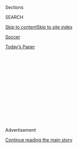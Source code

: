 <div id="app">

<div>

<div>

<div>

<div class="NYTAppHideMasthead css-1q2w90k e1suatyy0">

<div class="section css-ui9rw0 e1suatyy2">

<div class="css-eph4ug er09x8g0">

<div class="css-6n7j50">

</div>

<span class="css-1dv1kvn">Sections</span>

<div class="css-10488qs">

<span class="css-1dv1kvn">SEARCH</span>

</div>

[Skip to content](#site-content)[Skip to site
index](#site-index)

</div>

<div id="masthead-section-label" class="css-1wr3we4 eaxe0e00">

[Soccer](https://www.nytimes3xbfgragh.onion/section/sports/soccer)

</div>

<div class="css-10698na e1huz5gh0">

</div>

</div>

<div id="masthead-bar-one" class="section hasLinks css-15hmgas e1csuq9d3">

<div class="css-uqyvli e1csuq9d0">

</div>

<div class="css-1uqjmks e1csuq9d1">

</div>

<div class="css-9e9ivx">

[](https://myaccount.nytimes3xbfgragh.onion/auth/login?response_type=cookie&client_id=vi)

</div>

<div class="css-1bvtpon e1csuq9d2">

[Today’s
Paper](https://www.nytimes3xbfgragh.onion/section/todayspaper)

</div>

</div>

</div>

</div>

<div data-aria-hidden="false">

<div id="site-content" data-role="main">

<div>

<div class="css-1aor85t" style="opacity:0.000000001;z-index:-1;visibility:hidden">

<div class="css-1hqnpie">

<div class="css-epjblv">

<span class="css-17xtcya">[Soccer](/section/sports/soccer)</span><span class="css-x15j1o">|</span><span class="css-fwqvlz">Six
Questions Looming Over the New Season in
Europe</span>

</div>

<div class="css-k008qs">

<div class="css-1iwv8en">

<span class="css-18z7m18"></span>

<div>

</div>

</div>

<span class="css-1n6z4y">https://nyti.ms/33eIO0o</span>

<div class="css-1705lsu">

<div class="css-4xjgmj">

<div class="css-4skfbu" data-role="toolbar" data-aria-label="Social Media Share buttons, Save button, and Comments Panel with current comment count" data-testid="share-tools">

  - 
  - 
  - 
  - 
    
    <div class="css-6n7j50">
    
    </div>

  - 

</div>

</div>

</div>

</div>

</div>

</div>

<div class="css-13pd83m">

</div>

<div id="top-wrapper" class="css-1sy8kpn">

<div id="top-slug" class="css-l9onyx">

Advertisement

</div>

[Continue reading the main
story](#after-top)

<div class="ad top-wrapper" style="text-align:center;height:100%;display:block;min-height:250px">

<div id="top" class="place-ad" data-position="top" data-size-key="top">

</div>

</div>

<div id="after-top">

</div>

</div>

<div>

<div id="sponsor-wrapper" class="css-1hyfx7x">

<div id="sponsor-slug" class="css-19vbshk">

Supported by

</div>

[Continue reading the main
story](#after-sponsor)

<div id="sponsor" class="ad sponsor-wrapper" style="text-align:center;height:100%;display:block">

</div>

<div id="after-sponsor">

</div>

</div>

<div class="css-186x18t">

On Soccer

</div>

<div class="css-1vkm6nb ehdk2mb0">

# Six Questions Looming Over the New Season in Europe

</div>

Soccer’s new calculus must account for infection rates, empty stadiums
and a compressed schedule certain to exhaust everyone involved.

<div class="css-79elbk" data-testid="photoviewer-wrapper">

<div class="css-z3e15g" data-testid="photoviewer-wrapper-hidden">

</div>

<div class="css-1a48zt4 ehw59r15" data-testid="photoviewer-children">

![<span class="css-16f3y1r e13ogyst0" data-aria-hidden="true">Didn’t we
just finish a season? For Europe’s biggest stars, the grind of a new
season starts only weeks after the last one
ended.</span><span class="css-cnj6d5 e1z0qqy90" itemprop="copyrightHolder"><span class="css-1ly73wi e1tej78p0">Credit...</span><span><span>Pool
photo by Manu
Fernandez</span></span></span>](https://static01.graylady3jvrrxbe.onion/images/2020/09/12/sports/11onsoccer-print/merlin_176083806_d5947872-f542-46c8-8398-ce7c057e27f7-articleLarge.jpg?quality=75&auto=webp&disable=upscale)

</div>

</div>

<div class="css-18e8msd">

<div class="css-vp77d3 epjyd6m0">

<div class="css-hus3qt ey68jwv0" data-aria-hidden="true">

[![Rory
Smith](https://static01.graylady3jvrrxbe.onion/images/2019/08/23/sports/Rory-Smith-better/Rory-Smith-thumbLarge.png
"Rory Smith")](https://www.nytimes3xbfgragh.onion/by/rory-smith)

</div>

<div class="css-1baulvz">

By [<span class="css-1baulvz last-byline" itemprop="name">Rory
Smith</span>](https://www.nytimes3xbfgragh.onion/by/rory-smith)

</div>

</div>

  - Sept. 11,
    2020

  - 
    
    <div class="css-4xjgmj">
    
    <div class="css-d8bdto" data-role="toolbar" data-aria-label="Social Media Share buttons, Save button, and Comments Panel with current comment count" data-testid="share-tools">
    
      - 
      - 
      - 
      - 
        
        <div class="css-6n7j50">
        
        </div>
    
      - 
    
    </div>
    
    </div>

</div>

</div>

<div class="section meteredContent css-1r7ky0e" name="articleBody" itemprop="articleBody">

<div class="css-1fanzo5 StoryBodyCompanionColumn">

<div class="css-53u6y8">

An hour or so after the fireworks had finished, long after the smoke had
cleared and the lights had dimmed, a handful of Bayern Munich players
returned to the field at the Stadium of Light in Lisbon. In near
darkness, Serge Gnabry, Joshua Kimmich and David Alaba sat down on the
turf. At last, the strangest season was over. Now was the time to rest
and to reflect.

Or it should have been, at any rate. Yet even before Bayern collected
the Champions League trophy, the new season was already underway. A
peppering of domestic leagues had started across Europe. The early
rounds of the next Champions League and Europa League were already being
played. Other teams had long since returned to preseason training.

This feels like the weekend that the 2020-21 season starts: the opening
of the new [Premier League](https://www.premierleague.com/) and [La
Liga](https://www.laliga.com/en-GB/laliga-santander/results) campaigns,
with [Serie A](http://www.legaseriea.it/en/serie-a/fixture-and-results)
and the [Bundesliga](https://www.bundesliga.com/en/bundesliga/matchday)
scheduled to return in a few days’ time. The reality, though, is
different: Soccer never really went away.

This is still, though, a watershed moment. The restarts of the
continent’s major competitions in May and June felt, at the time,
somehow novel, isolated events, make-do exceptions on the road back to
normality.

</div>

</div>

<div class="css-1fanzo5 StoryBodyCompanionColumn">

<div class="css-53u6y8">

Now, though, players and fans alike can see that this is how it is going
to be for the foreseeable future: stadiums empty or open at only a
fraction of their capacities, plans interrupted by the coronavirus, the
ever-present sense that another shutdown could be on the horizon. For
Gnabry, Kimmich and Alaba, and for everyone else, the strangest season
may just be starting.

</div>

</div>

<div class="css-79elbk" data-testid="photoviewer-wrapper">

<div class="css-z3e15g" data-testid="photoviewer-wrapper-hidden">

</div>

<div class="css-1a48zt4 ehw59r15" data-testid="photoviewer-children">

![<span class="css-16f3y1r e13ogyst0" data-aria-hidden="true">Liverpool
closed the pandemic-interrupted 2019-20 season as Premier League
champions. It opens the new campaign against Leeds United on
Saturday.</span><span class="css-cnj6d5 e1z0qqy90" itemprop="copyrightHolder"><span class="css-1ly73wi e1tej78p0">Credit...</span><span>Pool
photo by Paul
Ellis</span></span>](https://static01.graylady3jvrrxbe.onion/images/2020/09/11/sports/11onsoccer-liverpool/merlin_175608393_c28d5d81-1836-4b75-9708-b91f55a2ca36-articleLarge.jpg?quality=75&auto=webp&disable=upscale)

</div>

</div>

<div class="css-1fanzo5 StoryBodyCompanionColumn">

<div class="css-53u6y8">

## The Soccer Season Is Starting. What if It Can’t Finish?

The problem, the clubs of the Premier League quickly realized this
spring, was that there was no rule for this. The competition’s
[handbook](https://resources.premierleague.com/premierleague/document/2020/09/11/dc7e76c1-f78d-45a2-be4a-4c6bc33368fa/2020-21-PL-Handbook-110920.pdf)
stretches to hundreds of pages, but as executives pored over it and a
dozen or so appendices in March and April, they saw that not one of them
addressed what happened if a season could not be finished.

Six months later, they admit that the “rule book did not adequately deal
with the situation,” as the league’s chief executive, Richard Masters,
put it this week. In a meeting of all 20 teams last week, the hope was
that an agreement could be reached that would — in his words — “add more
certainty.”

It did not quite work like that. England’s clubs agreed that “finishing
the season is the No. 1 priority.” Playing games behind closed doors is
“now enshrined as one of the things you would have to go through
before you reached curtailment.” But beyond that, there is no plan for
what will happen if coronavirus cases spike again and the league cannot
continue. “The issue of a cutoff point, or a number of matches to be
played for a season to be valid, was not agreed,” Masters said. The same
is true in Spain, where La Liga has no blueprint for a worst-case
scenario.

</div>

</div>

<div class="css-1fanzo5 StoryBodyCompanionColumn">

<div class="css-53u6y8">

As Europe grapples with the virus’s lingering presence and localized
lockdowns and international quarantines become more commonplace, then,
the soccer season opens with a backdrop of uncertainty. Games are
already underway in France and Scotland. England and Spain start this
weekend. Germany’s season begins next Friday and Italy’s a day after
that. After six months of conversations, what happens if they cannot
finish their schedules is anyone’s
guess.

</div>

</div>

<div class="css-79elbk" data-testid="photoviewer-wrapper">

<div class="css-z3e15g" data-testid="photoviewer-wrapper-hidden">

</div>

<div class="css-1a48zt4 ehw59r15" data-testid="photoviewer-children">

<div class="css-1xdhyk6 erfvjey0">

<span class="css-1ly73wi e1tej78p0">Image</span>

<div class="css-zjzyr8">

<div data-testid="lazyimage-container" style="height:217.17777777777778px">

</div>

</div>

</div>

<span class="css-16f3y1r e13ogyst0" data-aria-hidden="true">Masks and
social distancing kept the Premier League virus free for weeks. But will
that
last?</span><span class="css-cnj6d5 e1z0qqy90" itemprop="copyrightHolder"><span class="css-1ly73wi e1tej78p0">Credit...</span><span>Oli
Scarff/Pool, via Reuters</span></span>

</div>

</div>

<div class="css-1fanzo5 StoryBodyCompanionColumn">

<div class="css-53u6y8">

## How Will Teams Manage Outbreaks?

Europe managed to finish last season thanks, in no small part, to the
willingness of the players who comprise the competition to put their
lives on hold for a few weeks. Premier League players, for example, were
told that they would be under [as much scrutiny as special forces
troops](https://www.nytimes3xbfgragh.onion/2020/08/24/sports/soccer/champions-league-premier-league-virus.html)
to ensure plans for the restart were not thrown into doubt by a virus
outbreak.

The game’s authorities accept that while such an approach could work for
six weeks, it is not particularly realistic over the nine-month span of
a full season. Indeed, in the short break between campaigns, a raft of
players have contracted coronavirus. [Paris St.-Germain
alone](https://www.nytimes3xbfgragh.onion/2020/09/02/sports/soccer/neymar-PSG-coronavirus.html)
has reported seven cases, including Neymar and Kylian Mbappé.

In March, of course, it was confirmation that Callum Hudson-Odoi, the
Chelsea forward, and Mikel Arteta, the Arsenal coach, had contracted the
virus that essentially forced the Premier League to shut down. That is
no longer the automatic response; in France, the authorities have said
that teams with four or more players who return positive tests will see
their games postponed.

That does not mean, though, that the course of the season will not be
influenced by the virus. Teams that register significant outbreaks will
face daunting schedules to try to make up lost ground, and individual
players who test positive will lose at least two weeks of training
during their period of isolation, and then require time to be brought
back to full speed, affecting their coaches’ plans and their teams’
hopes.

</div>

</div>

<div class="css-79elbk" data-testid="photoviewer-wrapper">

<div class="css-z3e15g" data-testid="photoviewer-wrapper-hidden">

</div>

<div class="css-1a48zt4 ehw59r15" data-testid="photoviewer-children">

<div class="css-1xdhyk6 erfvjey0">

<span class="css-1ly73wi e1tej78p0">Image</span>

<div class="css-zjzyr8">

<div data-testid="lazyimage-container" style="height:275.17777777777775px">

</div>

</div>

</div>

<span class="css-16f3y1r e13ogyst0" data-aria-hidden="true">France’s top
league opened its new season with fans in the stands are varying degrees
of mask
discipline.</span><span class="css-cnj6d5 e1z0qqy90" itemprop="copyrightHolder"><span class="css-1ly73wi e1tej78p0">Credit...</span><span>Pascal
Rossignol/Reuters</span></span>

</div>

</div>

<div class="css-1fanzo5 StoryBodyCompanionColumn">

<div class="css-53u6y8">

## Will Fans Be Back? And Will They Stay Back?

Some already are: in France, a number of stadiums have permitted a small
percentage of fans to return over the course of the first two games of
the season. Others are hopeful: RB Leipzig has received permission to
host 8,500 fans at its opening game in the Bundesliga next weekend.

</div>

</div>

<div class="css-1fanzo5 StoryBodyCompanionColumn">

<div class="css-53u6y8">

UEFA, European soccer’s governing body, had hoped to show its member
associations the way by staging the European Super Cup — between Bayern
Munich and Sevilla in Budapest, Hungary, on Sept. 24 — in front of
around 13,000 fans, though that has since been complicated by Hungary’s
decision to close its borders.

Progress elsewhere is slow. Spain does not expect fans to return in
numbers until a coronavirus vaccine is available, and England’s plans
for test events with 2,500 fans in attendance — ahead of a possible
broader return to stadiums in October — have been altered or canceled
because of a rise in case numbers in recent weeks.

At this point, certainly, the idea that stadiums will be even vaguely
recognizable before the latter part of the season — at the absolute
earliest — seems remote. Much of the season will be held either
entirely, or largely, without fans in attendance, leaving clubs across
Europe facing a massive shortfall in
revenue.

</div>

</div>

<div class="css-79elbk" data-testid="photoviewer-wrapper">

<div class="css-z3e15g" data-testid="photoviewer-wrapper-hidden">

</div>

<div class="css-1a48zt4 ehw59r15" data-testid="photoviewer-children">

<div class="css-1xdhyk6 erfvjey0">

<span class="css-1ly73wi e1tej78p0">Image</span>

<div class="css-zjzyr8">

<div data-testid="lazyimage-container" style="height:257.77777777777777px">

</div>

</div>

</div>

<span class="css-16f3y1r e13ogyst0" data-aria-hidden="true">In drawing
up a revised calender, UEFA and its president, Aleksander Ceferin, made
sure to carve out room for games important to the organization’s
priorities.</span><span class="css-cnj6d5 e1z0qqy90" itemprop="copyrightHolder"><span class="css-1ly73wi e1tej78p0">Credit...</span><span>Harold
Cunningham/Agence France-Presse — Getty Images</span></span>

</div>

</div>

<div class="css-1fanzo5 StoryBodyCompanionColumn">

<div class="css-53u6y8">

## How Will They Fit In All the Games?

With difficulty. During the long, tense negotiations over how to restart
the season, the UEFA president, Aleksander Ceferin, was struck by how
smoothly soccer’s various squabbling factions came together in extremis.
The good of the game, he said, was paramount; red lines that had been
sources of tension for years suddenly faded away.

A quick glimpse at [the fixture
calendar](https://www.uefa.com/insideuefa/about-uefa/news/025c-0f8e787ef28c-879e44a21e77-1000--updated-uefa-competitions-calendar/)
for the next nine months is enough to suggest that self-interest did not
lay dormant for long. UEFA has made sure to find space for its Nations
League project, as well as playing all six Champions League group stage
games in the space of eight weeks before Christmas.

</div>

</div>

<div class="css-1fanzo5 StoryBodyCompanionColumn">

<div class="css-53u6y8">

More impressively, various national associations have managed to squeeze
in a couple of friendlies — England against New Zealand, anyone? — too.
Only minor concessions to things like exhaustion or burnout have
materialized: The Bundesliga will have a two-week winter break, rather
than the traditional month, and England’s Football Association has
abandoned replays in the F.A. Cup.

This season, then, is likely to be the survival of the fittest. The
winter, in particular, will be arduous and endless in equal measure. The
teams that have the physical conditioning — and, more significantly, can
afford the depth of resources — to cope with its demands are likely to
be those that emerge on top.

That should reduce the (already minimal) likelihood of surprise
contenders challenging the established elite in domestic leagues; it may
also give Bayern Munich a better-than-average shot of retaining the
Champions League: suddenly, Germany’s 34-game league campaign has the
look of a distinct advantage. It may also mean that the continent’s
stars will be gasping for air by the time they arrive at the European
Championships next summer, after 13 months of almost constant
soccer.

</div>

</div>

<div class="css-a7yk8a e73j0it0">

<div class="css-1xdhyk6 erfvjey0">

<span class="css-1ly73wi e1tej78p0">Image</span>

<div class="css-zjzyr8">

<div data-testid="lazyimage-container" style="height:257.77777777777777px">

</div>

</div>

</div>

<span class="css-16f3y1r e13ogyst0" data-aria-hidden="true">The American
midfielder Weston McKennie joined Juventus from
Schalke.</span><span class="css-cnj6d5 e1z0qqy90" itemprop="copyrightHolder"><span class="css-1ly73wi e1tej78p0">Credit...</span><span>Alessandro
Di Marco/EPA, via
Shutterstock</span></span>

<div class="css-1xdhyk6 erfvjey0">

<span class="css-1ly73wi e1tej78p0">Image</span>

<div class="css-zjzyr8">

<div data-testid="lazyimage-container" style="height:257.77777777777777px">

</div>

</div>

</div>

<span class="css-16f3y1r e13ogyst0" data-aria-hidden="true">Andrea
Pirlo’s first coaching task is a big one: winning a 10th straight
Italian
title.</span><span class="css-cnj6d5 e1z0qqy90" itemprop="copyrightHolder"><span class="css-1ly73wi e1tej78p0">Credit...</span><span>Massimo
Pinca/Reuters</span></span>

</div>

<div class="css-1fanzo5 StoryBodyCompanionColumn">

<div class="css-53u6y8">

## So Where Is the Entertainment?

While the compressed schedule and the lingering threat of the
coronavirus are the season’s overarching themes, there is no shortage of
subplots.

Italy has the look of the most intriguing title race: a Juventus team
coached by a novice, Andrea Pirlo, but boasting the timeworn talents of
Cristiano Ronaldo and, likely, Luis Suárez going for a 10th Scudetto **
in a row, with the Internazionale of Antonio Conte, Romelu Lukaku and
Achraf Hakimi, the summer’s best signing, standing in the way.

It is a similar plotline in Scotland, where Celtic stands on the brink
of a 10th consecutive championship, too, something that is all but
unthinkable to Rangers, its nemesis. Bayern Munich is on eight straight
in Germany (there is a theme here, and it is not one that bodes well for
European soccer as a whole) and Borussia Dortmund will need Erling
Haaland to maintain the ruthlessness that marked [his first few months
in the
Bundesliga](https://www.nytimes3xbfgragh.onion/2020/02/18/sports/soccer/dortmund-psg-haaland.html)
to stop that becoming nine.

</div>

</div>

<div class="css-1fanzo5 StoryBodyCompanionColumn">

<div class="css-53u6y8">

The French season, already underway, is more intriguing. Thomas Tuchel’s
P.S.G. lost its opener to Lens on Thursday night, giving heart to its
two likeliest contenders, Marseille and Lyon, the latter fresh from its
run to the Champions League semifinals and yet to be plucked bare by the
continent’s predators.

The Premier League looks more evenly poised than in some time.
Manchester City has a title to regain from Liverpool, and Pep Guardiola,
its coach, has a point to prove. And as Liverpool must find some other
sense of purpose after ending its 30-year wait for a domestic title,
Manchester United, Arsenal and Tottenham all ended the season on an
upward curve.

Everton has added stardust, in the form of James Rodríguez, and Marcelo
Bielsa’s Leeds United adds intrigue, but it is Chelsea that is most
transformed. Frank Lampard, its rookie coach, was tasked with bringing
through a new generation last year. This time, after spending $250
million on the likes of Kai Havertz and Timo Werner, expectations,
internal and external, will be far weightier.

And then, of course, there is the story that dominated the late summer,
and the one that could yet prove to be the most defining of this
curious, compact
season.

## Is This the Last Dance for Lionel Messi?

</div>

</div>

<div class="css-79elbk" data-testid="photoviewer-wrapper">

<div class="css-z3e15g" data-testid="photoviewer-wrapper-hidden">

</div>

<div class="css-1a48zt4 ehw59r15" data-testid="photoviewer-children">

<div class="css-1xdhyk6 erfvjey0">

<span class="css-1ly73wi e1tej78p0">Image</span>

<div class="css-zjzyr8">

<div data-testid="lazyimage-container" style="height:264.8666666666667px">

</div>

</div>

</div>

<span class="css-16f3y1r e13ogyst0" data-aria-hidden="true">Lionel Messi
returned to training at Barcelona on Tuesday. How long he keeps coming
is anyone’s
guess.</span><span class="css-cnj6d5 e1z0qqy90" itemprop="copyrightHolder"><span class="css-1ly73wi e1tej78p0">Credit...</span><span>Lluis
Gene/Agence France-Presse — Getty Images</span></span>

</div>

</div>

<div class="css-1fanzo5 StoryBodyCompanionColumn">

<div class="css-53u6y8">

Deceived and dejected, Lionel Messi returned to the Barcelona fold in
the first week of September. It was a strange kind of triumph for the
club: its crown jewel, a player who towers over its history, confessing
that he had wanted to leave for a year, shredding the reputations of its
administrators, expressing how little he believed in its approach,
admitting that he has only stayed [because he could not
leave](https://www.nytimes3xbfgragh.onion/2020/09/04/sports/soccer/lionel-messi-barcelona.html).

He has vowed that the circumstances will not see him simply go through
the motions in the final year of his contract; he is too driven, too
competitive for that. There is a temptation to believe that it sets up a
Last Dance scenario, with Messi reviving Barcelona one more time before
heading into the sunset in Manchester or Paris.

</div>

</div>

<div class="css-1fanzo5 StoryBodyCompanionColumn">

<div class="css-53u6y8">

For that to happen, though, Messi would have to be proved wrong:
Barcelona would have to demonstrate that it does have some idea of how
it wants to return to the summit, some plan in place, some grand vision
of what the future looks like. For all that Ronald Koeman, its new
coach, is self-confident enough to impose himself at Camp Nou, it feels
a distant prospect.

More likely is a far sadder denouement than anyone could have expected,
even a year ago, one far bleaker than Messi deserves, but somehow
fitting for the world we find ourselves in: a season played out in front
of empty stands, the greatest of all time watching the ticking of the
clock, the games coming so thick and fast that nobody has chance to
catch their breath, the virus such a threat that nobody — not even him —
has chance to say goodbye.

</div>

</div>

<div>

</div>

</div>

<div>

</div>

<div>

</div>

<div>

</div>

<div>

<div id="bottom-wrapper" class="css-1ede5it">

<div id="bottom-slug" class="css-l9onyx">

Advertisement

</div>

[Continue reading the main
story](#after-bottom)

<div id="bottom" class="ad bottom-wrapper" style="text-align:center;height:100%;display:block;min-height:90px">

</div>

<div id="after-bottom">

</div>

</div>

</div>

</div>

</div>

## Site Index

<div>

</div>

## Site Information Navigation

  - [© <span>2020</span> <span>The New York Times
    Company</span>](https://help.nytimes3xbfgragh.onion/hc/en-us/articles/115014792127-Copyright-notice)

<!-- end list -->

  - [NYTCo](https://www.nytco.com/)
  - [Contact
    Us](https://help.nytimes3xbfgragh.onion/hc/en-us/articles/115015385887-Contact-Us)
  - [Work with us](https://www.nytco.com/careers/)
  - [Advertise](https://nytmediakit.com/)
  - [T Brand Studio](http://www.tbrandstudio.com/)
  - [Your Ad
    Choices](https://www.nytimes3xbfgragh.onion/privacy/cookie-policy#how-do-i-manage-trackers)
  - [Privacy](https://www.nytimes3xbfgragh.onion/privacy)
  - [Terms of
    Service](https://help.nytimes3xbfgragh.onion/hc/en-us/articles/115014893428-Terms-of-service)
  - [Terms of
    Sale](https://help.nytimes3xbfgragh.onion/hc/en-us/articles/115014893968-Terms-of-sale)
  - [Site
    Map](https://spiderbites.nytimes3xbfgragh.onion)
  - [Help](https://help.nytimes3xbfgragh.onion/hc/en-us)
  - [Subscriptions](https://www.nytimes3xbfgragh.onion/subscription?campaignId=37WXW)

</div>

</div>

</div>

</div>
